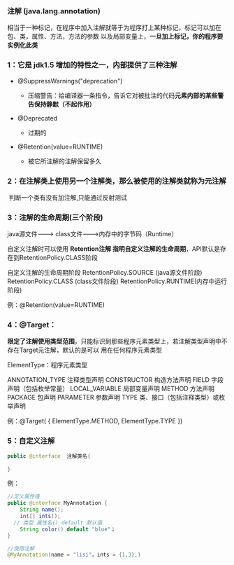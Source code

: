 ### 注解 (java.lang.annotation)

相当于一种标记，在程序中加入注解就等于为程序打上某种标记，标记可以加在包、类，属性、方法，方法的参数
以及局部变量上，**一旦加上标记，你的程序要实例化此类**



### 1：它是 jdk1.5 增加的特性之一，内部提供了三种注解

- @SuppressWarnings("deprecation")      
  - 压缩警告：给编译器一条指令，告诉它对被批注的代码**元素内部的某些警告保持静默（不起作用）**

- @Deprecated      

  - 过期的

- @Retention(value=RUNTIME)

  - 被它所注解的注解保留多久

  

### 2：在注解类上使用另一个注解类，那么被使用的注解类就称为元注解

​	判断一个类有没有加注解,只能通过反射测试

### 3：注解的生命周期(三个阶段)

java源文件---> class文件--->内存中的字节码（Runtime）

自定义注解时可以使用 **Retention注解 指明自定义注解的生命周期**，API默认是存在到RetentionPolicy.CLASS阶段 

自定义注解的生命周期阶段
	RetentionPolicy.SOURCE (java源文件阶段)
	RetentionPolicy.CLASS  (class文件阶段)
	RetentionPolicy.RUNTIME(内存中运行阶段)
	
例：@Retention(value=RUNTIME)

### 4：@Target：

**限定了注解使用类型范围**，只能标识到那些程序元素类型上，若注解类型声明中不存在Target元注解，默认的是可以 用在任何程序元素类型

ElementType：程序元素类型

ANNOTATION_TYPE 
      	注释类型声明 
CONSTRUCTOR 
      	构造方法声明 
FIELD 
      	字段声明（包括枚举常量） 
LOCAL_VARIABLE 
      	局部变量声明 
METHOD 
      	方法声明 
PACKAGE 
      	包声明 
PARAMETER 
     	 参数声明 
TYPE 
      	类、接口（包括注释类型）或枚举声明 

例：@Target( { ElementType.METHOD, ElementType.TYPE })

### 5：自定义注解

```java
public @interface  注解类名{
  
}
```

   例：

```java
//定义属性值
public @interface MyAnnotation {
	String name();
	int[] ints();
  // 类型 属性名() default 默认值 
	String color() default "blue"；
}

//使用注解
@MyAnnotation(name = "lisi"，ints = {1,3},)  
```








